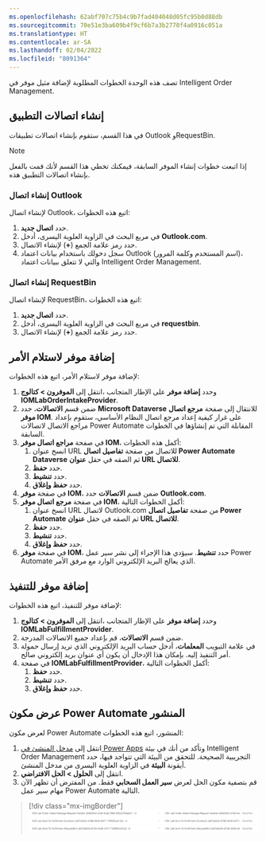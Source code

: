 ```yaml
---
ms.openlocfilehash: 62abf707c75b4c9b7fad404048d05fc95b0d88db
ms.sourcegitcommit: 70e51e3ba609b4f9cf6b7a3b2770f4a0916c051a
ms.translationtype: HT
ms.contentlocale: ar-SA
ms.lasthandoff: 02/04/2022
ms.locfileid: "8091364"
---
```

تصف هذه الوحدة الخطوات المطلوبة لإضافة مثيل موفر في Intelligent Order Management.

## <a name="create-application-connections"></a>إنشاء اتصالات التطبيق

في هذا القسم، ستقوم بإنشاء اتصالات تطبيقات Outlook وRequestBin.

> [!NOTE]
> إذا اتبعت خطوات إنشاء الموفر السابقة، فيمكنك تخطي هذا القسم لأنك قمت بالفعل بإنشاء اتصالات التطبيق هذه.

### <a name="create-an-outlook-connection"></a>إنشاء اتصال Outlook

لإنشاء اتصال Outlook، اتبع هذه الخطوات:

1. حدد **اتصال جديد**.
1. في مربع البحث في الزاوية العلوية اليسرى، أدخل **Outlook.com**.
1. حدد رمز علامة الجمع (**+**) لإنشاء الاتصال.
1. سجل دخولك باستخدام بيانات اعتماد Outlook (اسم المستخدم وكلمة المرور)، والتي لا تتعلق ببيانات اعتماد Intelligent Order Management.

### <a name="create-a-requestbin-connection"></a>إنشاء اتصال RequestBin

لإنشاء اتصال RequestBin، اتبع هذه الخطوات:

1. حدد **اتصال جديد**.
1. في مربع البحث في الزاوية العلوية اليسرى، أدخل **requestbin**.
1. حدد رمز علامة الجمع (**+**) لإنشاء الاتصال.

## <a name="add-a-provider-for-order-intake"></a>إضافة موفر لاستلام الأمر

لإضافة موفر لاستلام الأمر، اتبع هذه الخطوات:

1. انتقل إلى **الموفرون > كتالوج‏‎**، وحدد **إضافة موفر** على الإطار المتجانب **IOMLabOrderIntakeProvider**.
1. ضمن قسم **الاتصالات**، حدد **Microsoft Dataverse** للانتقال إلى صفحة **مرجع اتصال موفر IOM**. على غرار كيفية إعداد مرجع اتصال النظام الأساسي، ستقوم بإعداد مراجع الاتصال لاتصالات Power Automate المقابلة التي تم إنشاؤها في الخطوات السابقة.  
1. في صفحة **مراجع اتصال موفر IOM**، أكمل هذه الخطوات: 
    1. انسخ عنوان URL للاتصال من صفحة **تفاصيل اتصال Power Automate Dataverse** ثم الصقه في حقل **عنوان URL للاتصال**.
    1. حدد **حفظ**. 
    1. حدد **تنشيط**.
    1. حدد **حفظ وإغلاق**.
1. في صفحة **موفر IOM**، ضمن قسم **الاتصالات** حدد **Outlook.com**.
1. في صفحة **مرجع اتصال موفر IOM**، أكمل الخطوات التالية: 
    1. انسخ عنوان URL لاتصال Outlook.com من صفحة **تفاصيل اتصال Power Automate** ثم الصقه في حقل **عنوان URL للاتصال**.
    1. حدد **حفظ**. 
    1. حدد **تنشيط**.
    1. حدد **حفظ وإغلاق**.
1. في صفحة **موفر IOM**، حدد **تنشيط**. سيؤدي هذا الإجراء إلى نشر سير عمل Power Automate الذي يعالج البريد الإلكتروني الوارد مع مرفق الأمر.

## <a name="add-a-provider-for-fulfillment"></a>إضافة موفر للتنفيذ 

لإضافة موفر للتنفيذ، اتبع هذه الخطوات:

1. انتقل إلى **الموفرون > كتالوج‏‎**، وحدد **إضافة موفر** على الإطار المتجانب **IOMLabFulfillmentProvider**.
1. ضمن قسم **الاتصالات**، قم بإعداد جميع الاتصالات المدرجة. 
1. في علامة التبويب **المعلمات**، أدخل حساب البريد الإلكتروني الذي تريد إرسال حمولة أمر التنفيذ إليه. بإمكان هذا الإدخال أن يكون أي عنوان بريد إلكتروني صالح. 
1. في صفحة **IOMLabFulfillmentProvider**، أكمل الخطوات التالية: 
    1. حدد **حفظ**. 
    1. حدد **تنشيط**.
    1. حدد **حفظ وإغلاق**.

## <a name="view-the-deployed-power-automate-component"></a>عرض مكون Power Automate المنشور

لعرض مكون Power Automate المنشور، اتبع هذه الخطوات:

1. انتقل إلى [مدخل المنشئ في Power Apps](https://make.powerapps.com) وتأكد من أنك في بيئة Intelligent Order Management التجريبية الصحيحة. للتحقق من البيئة التي تتواجد فيها، حدد أيقونة **البيئة** في الزاوية العلوية اليسرى من مدخل المنشئ.
1. انتقل إلى **الحلول > الحل الافتراضي**. 
1. قم بتصفية مكون الحل لعرض **سير العمل السحابي** فقط. من المفترض أن تظهر الآن مهام سير عمل Power Automate التالية.

> [!div class="mx-imgBorder"]
> [![لقطة شاشة لمهام سير العمل السحابية في Power Automate في Intelligent Order Management.](../media/power-automate-flows-ss.png)](../media/power-automate-flows-ss.png#lightbox)
